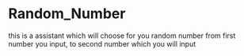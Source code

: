 # Random_Number
this is a assistant which will choose for you random number from first number you input, to second number which you will input
